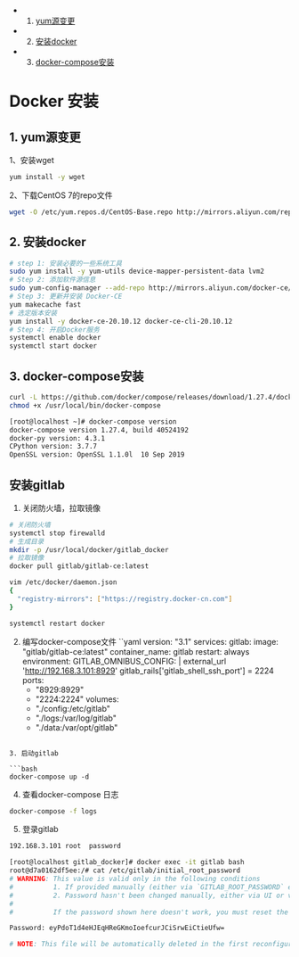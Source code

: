<!-- vscode-markdown-toc -->
* 1. [yum源变更](#yum)
* 2. [安装docker](#docker)
* 3. [docker-compose安装](#docker-compose)

<!-- vscode-markdown-toc-config
	numbering=true
	autoSave=true
	/vscode-markdown-toc-config -->
<!-- /vscode-markdown-toc -->

# Docker 安装

##  1. <a name='yum'></a>yum源变更
1、安装wget
```bash
yum install -y wget
```
2、下载CentOS 7的repo文件
```bash
wget -O /etc/yum.repos.d/CentOS-Base.repo http://mirrors.aliyun.com/repo/Centos-7.repo
```
##  2. <a name='docker'></a>安装docker
```bash
# step 1: 安装必要的一些系统工具
sudo yum install -y yum-utils device-mapper-persistent-data lvm2
# Step 2: 添加软件源信息
sudo yum-config-manager --add-repo http://mirrors.aliyun.com/docker-ce/linux/centos/docker-ce.repo
# Step 3: 更新并安装 Docker-CE
yum makecache fast
# 选定版本安装
yum install -y docker-ce-20.10.12 docker-ce-cli-20.10.12
# Step 4: 开启Docker服务
systemctl enable docker
systemctl start docker
```
##  3. <a name='docker-compose'></a>docker-compose安装
```bash
curl -L https://github.com/docker/compose/releases/download/1.27.4/docker-compose-`uname -s `-`uname -m` > /usr/local/bin/docker-compose
chmod +x /usr/local/bin/docker-compose

[root@localhost ~]# docker-compose version
docker-compose version 1.27.4, build 40524192
docker-py version: 4.3.1
CPython version: 3.7.7
OpenSSL version: OpenSSL 1.1.0l  10 Sep 2019
```

## 安装gitlab
1. 关闭防火墙，拉取镜像
```bash
# 关闭防火墙
systemctl stop firewalld
# 生成目录
mkdir -p /usr/local/docker/gitlab_docker
# 拉取镜像
docker pull gitlab/gitlab-ce:latest

vim /etc/docker/daemon.json
{
  "registry-mirrors": ["https://registry.docker-cn.com"]
}

systemctl restart docker
```
2. 编写docker-compose文件
``yaml
version: "3.1"
services:
  gitlab:
    image: "gitlab/gitlab-ce:latest"
    container_name: gitlab
    restart: always
    environment:
      GITLAB_OMNIBUS_CONFIG: |
        external_url 'http://192.168.3.101:8929'
        gitlab_rails['gitlab_shell_ssh_port'] = 2224
    ports:
      - "8929:8929"
      - "2224:2224"
    volumes:
      - "./config:/etc/gitlab"
      - "./logs:/var/log/gitlab"
      - "./data:/var/opt/gitlab"
```

3. 启动gitlab

```bash
docker-compose up -d
```
4. 查看docker-compose 日志
```bash
docker-compose -f logs
```
5. 登录gitlab
```bash
192.168.3.101 root  password

[root@localhost gitlab_docker]# docker exec -it gitlab bash
root@d7a0162df5ee:/# cat /etc/gitlab/initial_root_password
# WARNING: This value is valid only in the following conditions
#          1. If provided manually (either via `GITLAB_ROOT_PASSWORD` environment variable or via `gitlab_rails['initial_root_password']` setting in `gitlab.rb`, it was provided before database was seeded for the first time (usually, the first reconfigure run).
#          2. Password hasn't been changed manually, either via UI or via command line.
#
#          If the password shown here doesn't work, you must reset the admin password following https://docs.gitlab.com/ee/security/reset_user_password.html#reset-your-root-password.

Password: eyPdoT1d4eHJEqHReGKmoIoefcurJCiSrwEiCtieUfw=

# NOTE: This file will be automatically deleted in the first reconfigure run after 24 hours.
```